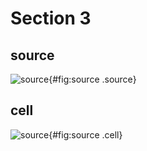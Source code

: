 # Section 3

## source

![source](source.ipynb){#fig:source .source}

## cell

![source](source.ipynb){#fig:source .cell}
